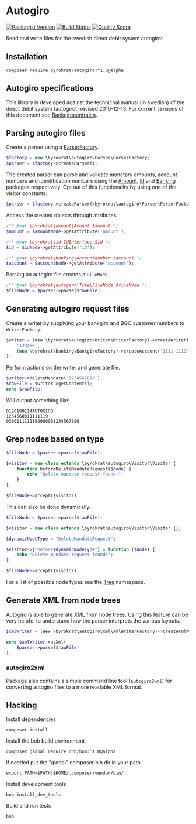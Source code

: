 # Autogiro

[![Packagist Version](https://img.shields.io/packagist/v/byrokrat/autogiro.svg?style=flat-square)](https://packagist.org/packages/byrokrat/autogiro)
[![Build Status](https://img.shields.io/travis/byrokrat/autogiro/master.svg?style=flat-square)](https://travis-ci.org/byrokrat/autogiro)
[![Quality Score](https://img.shields.io/scrutinizer/g/byrokrat/autogiro.svg?style=flat-square)](https://scrutinizer-ci.com/g/byrokrat/autogiro)

Read and write files for the swedish direct debit system autogirot.

## Installation

```shell
composer require byrokrat/autogiro:^1.0@alpha
```

## Autogiro specifications

This library is developed against the technichal manual (in swedish) of the
direct debit system (autogirot) revised 2016-12-13. For current versions of this
document see [Bankgirocentralen](http://bgc.se).

## Parsing autogiro files

Create a parser using a [ParserFactory](/src/Parser/ParserFactory.php).

<!-- @example ParserFactory -->
```php
$factory = new \byrokrat\autogiro\Parser\ParserFactory;
$parser = $factory->createParser();
```

The created parser can parse and validate monetary amounts, account numbers and
identification numbers using the [Amount](https://github.com/byrokrat/amount),
[Id](https://github.com/byrokrat/id) and [Banking](https://github.com/byrokrat/banking)
packages respectively. Opt out of this functionality by using one of the visitor constants:

<!-- @include ParserFactory -->
```php
$parser = $factory->createParser(\byrokrat\autogiro\Parser\ParserFactory::VISITOR_IGNORE_EXTERNAL);
```

Access the created objects through attributes.

<!-- @ignore -->
```php
/** @var \byrokrat\amount\Amount $amount */
$amount = $amountNode->getAttribute('amount');

/** @var \byrokrat\id\IdInterface $id */
$id = $idNode->getAttribute('id');

/** @var \byrokrat\banking\AccountNumber $account */
$account = $accountNode->getAttribute('account');
```

Parsing an autogiro file creates a `FileNode`.

<!-- @ignore -->
```php
/** @var \byrokrat\autogiro\Tree\FileNode $fileNode */
$fileNode = $parser->parse($rawFile);
```

## Generating autogiro request files

Create a writer by supplying your bankgiro and BGC customer numbers to `WriterFactory`.

<!--
    @example WriterFactory
    @include ParserFactory
-->
```php
$writer = (new \byrokrat\autogiro\Writer\WriterFactory)->createWriter(
    '123456',
    (new \byrokrat\banking\BankgiroFactory)->createAccount('1111-1119')
);
```

Perform actions on the writer and generate file.

<!--
    @include WriterFactory
    @expectOutput /AUTOGIRO/
-->
```php
$writer->deleteMandate('1234567890');
$rawFile = $writer->getContent();
echo $rawFile;
```

Will output something like:

```
0120180114AUTOGIRO                                            1234560011111119  
0300111111190000001234567890                                                    
```

<!--
    @example RawFile
    @include WriterFactory
```php
$writer->deleteMandate('1234567890');
$rawFile = $writer->getContent();
```
-->

## Grep nodes based on type

<!--
    @include RawFile
    @expectOutput "/Delete mandate request found!/"
-->
```php
$fileNode = $parser->parse($rawFile);

$visitor = new class extends \byrokrat\autogiro\Visitor\Visitor {
    function beforeDeleteMandateRequest($node) {
        echo "Delete mandate request found!";
    }
};

$fileNode->accept($visitor);
```

This can also be done dynamically.

<!--
    @include RawFile
    @expectOutput "/Delete mandate request found!/"
-->
```php
$fileNode = $parser->parse($rawFile);

$visitor = new class extends \byrokrat\autogiro\Visitor\Visitor {};

$dynamicNodeType = "DeleteMandateRequest";

$visitor->{"before$dynamicNodeType"} = function ($node) {
    echo "Delete mandate request found!";
};

$fileNode->accept($visitor);
```

For a list of possible node types see the [Tree](/src/Tree) namespace.

## Generate XML from node trees

Autogiro is able to generate XML from node trees. Using this feature can be very
helpful to understand how the parser interprets the various layouts.

<!--
    @include RawFile
    @expectOutput "/^<\?xml version=/"
-->
```php
$xmlWriter = (new \byrokrat\autogiro\Xml\XmlWriterFactory)->createXmlWriter();

echo $xmlWriter->asXml(
    $parser->parse($rawFile)
);
```

### autogiro2xml

Package also contains a simple command line tool (`autogiro2xml`) for converting
autogiro files to a more readable XML format.

## Hacking

Install dependencies

```shell
composer install
```

Install the bob build environment

```shell
composer global require chh/bob:^1.0@alpha
```

If needed put the "global" composer bin dir in your path.

```shell
export PATH=$PATH:$HOME/.composer/vendor/bin/
```

Install development tools

```shell
bob install_dev_tools
```

Build and run tests

```shell
bob
```
